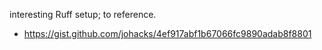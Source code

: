 interesting Ruff setup; to reference.
- https://gist.github.com/johacks/4ef917abf1b67066fc9890adab8f8801